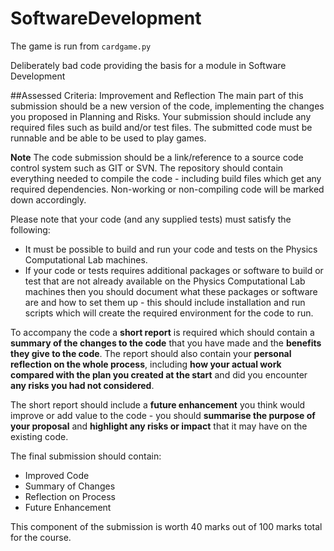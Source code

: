 # SoftwareDevelopment
The game is run from `cardgame.py`

Deliberately bad code providing the basis for a module in Software Development

##Assessed Criteria: Improvement and Reflection
The main part of this submission should be a new version of the code, implementing the changes you proposed in Planning and Risks. Your submission should include any required files such as build and/or test files. The submitted code must be runnable and be able to be used to play games. 

**Note** The code submission should be a link/reference to a source code control system such as GIT or SVN. 
The repository should contain everything needed to compile the code - including build files which get any required dependencies. Non-working or non-compiling code will be marked down accordingly.

Please note that your code (and any supplied tests) must satisfy the following:

 - It must be possible to build and run your code and tests on the Physics Computational Lab machines.
 - If your code or tests requires additional packages or software to build or test that are not already available on the Physics Computational Lab machines then you should document what these packages or software are and how to set them up - this should include installation and run scripts which will create the required environment for the code to run.

To accompany the code a **short report** is required which should contain a **summary of the changes to the code** that you have made and the **benefits they give to the code**. The report should also contain your **personal reflection on the whole process**, including **how your actual work compared with the plan you created at the start** and did you encounter **any risks you had not considered**.

The short report should include a **future enhancement** you think would improve or add value to the code - you should **summarise the purpose of your proposal** and **highlight any risks or impact** that it may have on the existing code.

The final submission should contain:

 - Improved Code
 - Summary of Changes
 - Reflection on Process
 - Future Enhancement

This component of the submission is worth 40 marks out of 100 marks total for the course.
